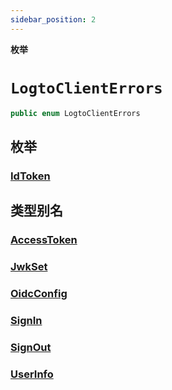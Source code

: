 ```yaml
---
sidebar_position: 2
---
```


**枚举**

# `LogtoClientErrors`

```swift
public enum LogtoClientErrors
```

## 枚举

###   [IdToken](LogtoClientErrors.IdToken.md)

## 类型别名

###   [AccessToken](../Typealiases/LogtoClientErrors.AccessToken.md)
###   [JwkSet](../Typealiases/LogtoClientErrors.JwkSet.md)
###   [OidcConfig](../Typealiases/LogtoClientErrors.OidcConfig.md)
###   [SignIn](../Typealiases/LogtoClientErrors.SignIn.md)
###   [SignOut](../Typealiases/LogtoClientErrors.SignOut.md)
###   [UserInfo](../Typealiases/LogtoClientErrors.UserInfo.md)
